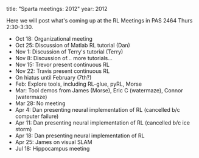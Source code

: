title: "Sparta meetings: 2012"
year: 2012

Here we will post what's coming up at the RL Meetings in PAS 2464 Thurs
2:30-3:30.

  
- Oct 18: Organizational meeting   
- Oct 25: Discussion of Matlab RL tutorial (Dan)   
- Nov 1: Discussion of Terry's tutorial (Terry)   
- Nov 8: Discussion of... more tutorials...   
- Nov 15: Trevor present continuous RL   
- Nov 22: Travis present continuous RL   
- On hiatus until February (7th?)   
- Feb: Explore tools, including RL-glue, pyRL, Morse   
- Mar: Tool demos from James (Morse), Eric C (watermaze), Connor (watermaze)   
- Mar 28: No meeting   
- Apr 4: Dan presenting neural implementation of RL (cancelled b/c computer failure)   
- Apr 11: Dan presenting neural implementation of RL (cancelled b/c ice storm)   
- Apr 18: Dan presenting neural implementation of RL   
- Apr 25: James on visual SLAM
- Jul 18: Hippocampus meeting


